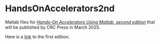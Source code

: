 # HandsOnAccelerators2nd
Matlab files for [*Hands-On Accelerators Using Matlab, second edition*](https://www.routledge.com/9781032726960) that will be published by CRC Press in March 2025.

Here is a [link](https://www.crcpress.com/9781138589940) to the first edition.




